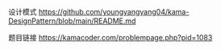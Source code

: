 设计模式
https://github.com/youngyangyang04/kama-DesignPattern/blob/main/README.md

题目链接
https://kamacoder.com/problempage.php?pid=1083
